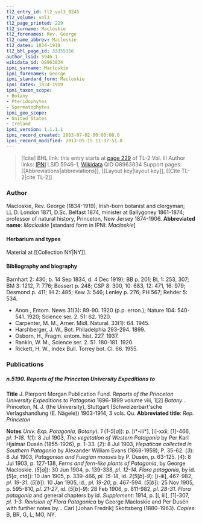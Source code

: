 ```yaml
---
tl2_entry_id: tl2_vol3_0245
tl2_volume: vol3
tl2_page_printed: 229
tl2_surname: Macloskie
tl2_forenames: Rev. George
tl2_name_abbrev: Macloskie
tl2_dates: 1834-1919
tl2_bhl_page_id: 33355316
author_lsid: 5946-1
wikidata_id: Q8963834
ipni_surname: Macloskie
ipni_forenames: George
ipni_standard_form: Macloskie
ipni_dates: 1834-1919
ipni_taxon_scope: 
- Botany
- Pteridophytes
- Spermatophytes
ipni_geo_scope: 
- United States
- Ireland
ipni_version: 1.1.1.1
ipni_record_created: 2003-07-02 00:00:00.0
ipni_record_modified: 2013-05-15 11:37:51.0
---
```


> [!cite] BHL link: this entry starts at [page 229](https://www.biodiversitylibrary.org/page/33355316) of TL-2 Vol. III
> Author links: [IPNI](https://www.ipni.org/a/5946-1) LSID 5946-1, [Wikidata](https://www.wikidata.org/wiki/Q8963834) QID Q8963834
> Support pages: [[Abbreviations|abbreviations]], [[Layout key|layout key]], [[Cite TL-2|cite TL-2]]

### Author

Macloskie, Rev. George (1834-1919), Irish-born botanist and clergyman; LL.D. London 1871, D.Sc. Belfast 1874, minister at Ballygoney 1861-1874; professor of natural history, Princeton, New Jersey 1874-1906. 
**Abbreviated name**: *Macloskie* \[standard form in IPNI: *Macloskie*\]

#### Herbarium and types

Material at [[Collection NY|NY]].

#### Bibliography and biography

Barnhart 2: 430; b. 14 Sep 1834, d. 4 Dec 1919); BB p. 201; BL 1: 253, 307; BM 3: 1212, 7: 776; Bossert p. 248; CSP 8: 300, 10: 683, 12: 471, 16: 979; Desmond p. 411; IH 2: 485; Kew 3: 546; Lenley p. 276; PH 567; Rehder 5: 534.
- Anon., Entom. News 31(3): 89-90. 1920 (p.p. erron.); Nature 104: 540-541. 1920; Science ser. 2. 51: 62. 1920.
- Carpenter, M. M., Arner. Midl. Natural. 33(1): 64. 1945.
- Harshberger, J. W., Bot. Philadelphia 293-294. 1899.
- Osborn, H., Fragm. entom. hist. 227. 1937.
- Rankin, W. M., Science ser. 2. 51. 180-181. 1920.
- Rickett, H. W., Index Bull. Torrey bot. Cl. 66. 1955.

### Publications

##### n.5190. Reports of the Princeton University Expeditions to

**Title**
J. Pierpont Morgan Publication Fund. *Reports of the Princeton University Expeditions to* *Patagonia* 1896-1899 volume viii, 1\[2\] *Botany*... Princeton, N. J. (the University), Stuttgart (Schweizerbart'sche Verlagshandlung (E. Nägele)) 1903-1914, 3 vols. Qu.
**Abbreviated title**: *Rep. Princeton*

**Notes**
*Univ. Exp. Patagonia, Botany*).
*1* (*1-5*\[*a*\]): p. \[i\*-iii\*\], \[i\]-xxii, \[1\]-466, *pl. 1-18*.
*1*(*1*): 8 Jul 1903, *The vegetation of Western Patagonia* by Per Karl Hjalmar Dusén (1855-1926), p. 1-33.
(*2*): 8 Jul 1903, *Hepaticae collected in Southern Patagonia* by Alexander William Evans (1868-1959), P. 35-62.
(*3*): 8 Jul 1903, *Patagonian and Fuegian mosses* by P. Dusén, p. 63-125.
(*4*): 8 Jul 1903, p. 127-138, *Ferns and fern-like plants of Patagonia*, by George Macloskie.
(*5*\[*a*\]): 30 Jun 1904, p. 139-338, *pl. 12-14. Flora patagonia*, by id.
(*5*\[*a*, ctd\]): 10 Jan 1905, p. 339-466, *pl. 15-18*, id.
*2*(*5*\[*b*\]-*9*): \[i-iii\], 467-982, *pl. 19-31*.
(*5*\[*b*\]): 10 Jan 1905, id., *pl. 19-20*, p. 467-594.
(*5*\[*b*\]): 25 Nov 1905, p. 595-810, *pl. 21-27*, id.
(*5*\[*b*\]-*9*): 28 Feb 1906, p. 811-982, *pl. 28-31. Flora patagonia* and general chapters by id.
*Supplement*: 1914, p. \[i, iii\], \[1\]-307, *pl. 1-3.* *Revision of Flora Patagonica* by George Macloskie and Per Dusén with further notes by... Carl \[Johan Fredrik\] Skottsberg (1880-1963).
*Copies*: B, BR, G, L, MO, NY.

